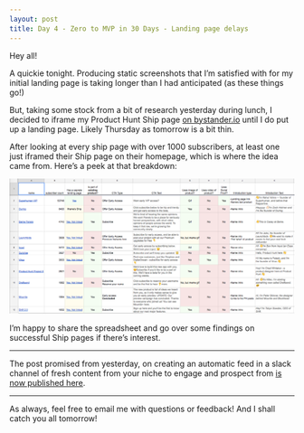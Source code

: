 ```yaml
---
layout: post
title: Day 4 - Zero to MVP in 30 Days - Landing page delays
---
```


<div class="intro">
  Hey all!

  A quickie tonight. Producing static screenshots that I’m satisfied with for my initial landing page is taking longer than I had anticipated (as these things go!)
</div>

But, taking some stock from a bit of research yesterday during lunch, I decided to iframe my Product Hunt Ship page [on bystander.io](http://bystander.io/) until I do put up a landing page. Likely Thursday as tomorrow is a bit thin.

After looking at every ship page with over 1000 subscribers, at least one just iframed their Ship page on their homepage, which is where the idea came from. Here’s a peek at that breakdown:

![](/static/images/blog_day_4_Product_Hunt_Ships_1k_Subscribers.png)

I’m happy to share the spreadsheet and go over some findings on successful Ship pages if there’s interest.

----

The post promised from yesterday, on creating an automatic feed in a slack channel of fresh content from your niche to engage and prospect from [is now published here](http://matthewodette.com/how-to-find-and-engage-your-audience-with-Slack-and-IFTTT).

---

As always, feel free to email me with questions or feedback! And I shall catch you all tomorrow!
